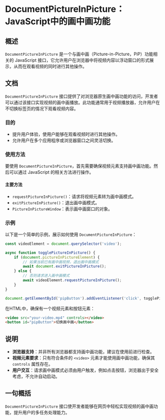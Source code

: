 <!--
Meta Description: # DocumentPictureInPicture：JavaScript中的画中画功能 ## 概述 `DocumentPictureInPicture` 是一个与画中画（Picture-in-Picture，PiP）功能相关的 JavaScript 接口，它允许用户在浏览器中将视频内容以浮动窗口的...
Meta Keywords: documentpictureinpicture, video, document, javascript, picture
-->

# DocumentPictureInPicture：JavaScript中的画中画功能

## 概述
`DocumentPictureInPicture` 是一个与画中画（Picture-in-Picture，PiP）功能相关的 JavaScript 接口，它允许用户在浏览器中将视频内容以浮动窗口的形式展示，从而在观看视频的同时进行其他操作。

## 文档
`DocumentPictureInPicture` 接口提供了对浏览器原生画中画功能的访问，开发者可以通过该接口实现视频的画中画播放。此功能通常用于视频播放器，允许用户在不切换标签页的情况下观看视频内容。

### 目的
- 提升用户体验，使用户能够在观看视频时进行其他操作。
- 允许用户在多个应用程序或浏览器窗口之间灵活切换。

### 使用方法
要使用 `DocumentPictureInPicture`，首先需要确保视频元素支持画中画功能。然后可以通过 JavaScript 的相关方法进行操作。

#### 主要方法
- `requestPictureInPicture()`：请求将视频元素转为画中画模式。
- `exitPictureInPicture()`：退出画中画模式。
- `PictureInPictureWindow`：表示画中画窗口的对象。

### 示例
以下是一个简单的示例，展示如何使用 `DocumentPictureInPicture`：

```javascript
const videoElement = document.querySelector('video');

async function togglePictureInPicture() {
    if (document.pictureInPictureElement) {
        // 如果当前已有画中画视频，退出画中画模式
        await document.exitPictureInPicture();
    } else {
        // 否则请求进入画中画模式
        await videoElement.requestPictureInPicture();
    }
}

document.getElementById('pipButton').addEventListener('click', togglePictureInPicture);
```

在HTML中，确保有一个视频元素和按钮元素：

```html
<video src="your-video.mp4" controls></video>
<button id="pipButton">切换画中画</button>
```

## 说明
- **浏览器支持**：并非所有浏览器都支持画中画功能，建议在使用前进行检查。
- **视频元素要求**：只有符合条件的 `<video>` 元素才能使用画中画功能，确保其 `controls` 属性存在。
- **用户交互**：请求画中画模式必须由用户触发，例如点击按钮，浏览器出于安全考虑，不允许自动启动。

## 一句概括
`DocumentPictureInPicture` 接口使开发者能够在网页中轻松实现视频的画中画功能，提升用户的多任务处理能力。